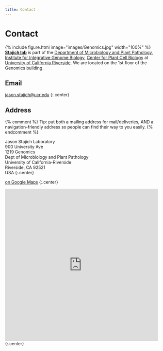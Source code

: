 ```yaml
---
title: Contact
---
```


# <i class="fas fa-envelope"></i>Contact

{% include figure.html image="images/Genomics.jpg" width="100%" %}
[**Stajich lab**](https://stajichlab.github.io/lab-website-template/) is part of the [Department of Microbiology and Plant Pathology](https://microplantpath.ucr.edu), [Institute for Integrative Genome Biology](https://iigb.ucr.edu), [Center for Plant Cell Biology](https://cepceb.ucr.edu) at [University of California Riverside](https://ucr.edu). We are located on the 1st floor of the Genomics building.

## Email

[jason.stajich@ucr.edu](mailto:jason.stajich@ucr.edu)
{:.center}

## Address

{% comment %}
Tip: put both a mailing address for mail/deliveries, AND a navigation-friendly address so people can find their way to you easily.
{% endcomment %}

Jason Stajich Laboratory <br>
900 University Ave <br>
1219 Genomics <br>
Dept of Microbiology and Plant Pathology <br>
University of California-Riverside <br>
Riverside, CA 92521 <br>
USA
{:.center}

[<i class="fas fa-external-link-alt"></i> on Google Maps](https://goo.gl/maps/NuqUSJTfcby2Xrsj8)
{:.center}

<iframe src="https://www.google.com/maps/embed?pb=!1m18!1m12!1m3!1d3308.81721173418!2d-117.32831588478702!3d33.971537380627936!2m3!1f0!2f0!3f0!3m2!1i1024!2i768!4f13.1!3m3!1m2!1s0x0%3A0x0!2zMzPCsDU4JzE3LjUiTiAxMTfCsDE5JzM0LjEiVw!5e0!3m2!1sen!2sus!4v1598197802083!5m2!1sen!2sus" height="500" width="100%" frameborder="2" style="border:0;" allowfullscreen="" aria-hidden="false" tabindex="0"></iframe>
{:.center}
